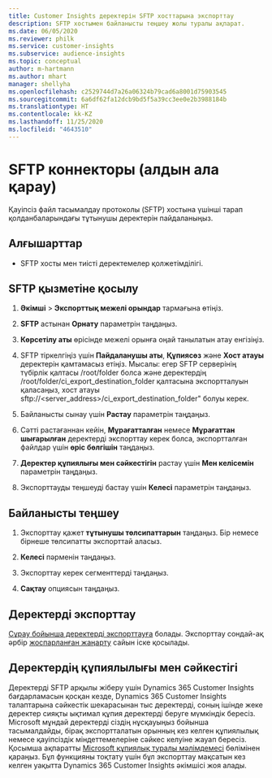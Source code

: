 ```yaml
---
title: Customer Insights деректерін SFTP хосттарына экспорттау
description: SFTP хостымен байланысты теңшеу жолы туралы ақпарат.
ms.date: 06/05/2020
ms.reviewer: philk
ms.service: customer-insights
ms.subservice: audience-insights
ms.topic: conceptual
author: m-hartmann
ms.author: mhart
manager: shellyha
ms.openlocfilehash: c2529744d7a26a06324b79cad6a8001d75903545
ms.sourcegitcommit: 6a6df62fa12dcb9bd5f5a39cc3ee0e2b3988184b
ms.translationtype: HT
ms.contentlocale: kk-KZ
ms.lasthandoff: 11/25/2020
ms.locfileid: "4643510"
---
```

# <a name="connector-for-sftp-preview"></a>SFTP коннекторы (алдын ала қарау)

Қауіпсіз файл тасымалдау протоколы (SFTP) хостына үшінші тарап қолданбаларындағы тұтынушы деректерін пайдаланыңыз.

## <a name="prerequisites"></a>Алғышарттар

- SFTP хосты мен тиісті деректемелер қолжетімділігі.

## <a name="connect-to-sftp"></a>SFTP қызметіне қосылу

1. **Әкімші** > **Экспорттық межелі орындар** тармағына өтіңіз.

1. **SFTP** астынан **Орнату** параметрін таңдаңыз.

1. **Көрсетілу аты** өрісінде межелі орынға оңай танылатын атау енгізіңіз.

1. SFTP тіркелгіңіз үшін **Пайдаланушы аты**, **Құпиясөз** және **Хост атауы** деректерін қамтамасыз етіңіз. Мысалы: егер SFTP серверінің түбірлік қалтасы /root/folder болса және деректердің /root/folder/ci_export_destination_folder қалтасына экспортталуын қаласаңыз, хост атауы sftp://<server_address>/ci_export_destination_folder" болуы керек.

1. Байланысты сынау үшін **Растау** параметрін таңдаңыз.

1. Сәтті растағаннан кейін, **Мұрағатталған** немесе **Мұрағаттан шығарылған** деректерді экспорттау керек болса, экспортталған файлдар үшін **өріс бөлгішін** таңдаңыз.

1. **Деректер құпиялығы мен сәйкестігін** растау үшін **Мен келісемін** параметрін таңдаңыз.

1. Экспорттауды теңшеуді бастау үшін **Келесі** параметрін таңдаңыз.

## <a name="configure-the-connection"></a>Байланысты теңшеу

1. Экспорттау қажет **тұтынушы төлсипаттарын** таңдаңыз. Бір немесе бірнеше төлсипатты экспорттай аласыз.

1. **Келесі** пәрменін таңдаңыз.

1. Экспорттау керек сегменттерді таңдаңыз.

1. **Сақтау** опциясын таңдаңыз.

## <a name="export-the-data"></a>Деректерді экспорттау

[Сұрау бойынша деректерді экспорттауға](export-destinations.md) болады. Экспорттау сондай-ақ әрбір [жоспарланған жаңарту](system.md#schedule-tab) сайын іске қосылады.

## <a name="data-privacy-and-compliance"></a>Деректердің құпиялылығы мен сәйкестігі

Деректерді SFTP арқылы жіберу үшін Dynamics 365 Customer Insights бағдарламасын қосқан кезде, Dynamics 365 Customer Insights талаптарына сәйкестік шекарасынан тыс деректерді, соның ішінде жеке деректер сияқты ықтимал құпия деректерді беруге мүмкіндік бересіз. Microsoft мұндай деректерді сіздің нұсқауыңыз бойынша тасымалдайды, бірақ экспортталатын орынның кез келген құпиялылық немесе қауіпсіздік міндеттемелеріне сәйкес келуіне жауап бересіз. Қосымша ақпаратты [Microsoft құпиялық туралы мәлімдемесі](https://go.microsoft.com/fwlink/?linkid=396732) бөлімінен қараңыз.
Бұл функцияны тоқтату үшін бұл экспорттау мақсатын кез келген уақытта Dynamics 365 Customer Insights әкімшісі жоя алады.

